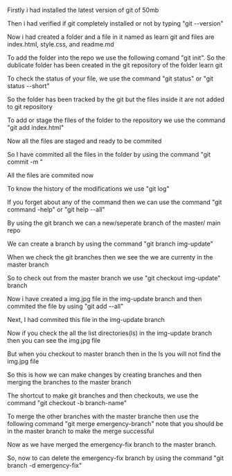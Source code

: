 Firstly i had installed the latest version of git of 50mb

Then i had verified if git completely installed or not by typing "git --version"

Now i had created a folder and a file in it named as learn git and files are index.html, style.css, and readme.md

To add the folder into the repo we use the following comand "git init". So the dublicate folder has been created in the git repository of the folder learn git

To check the status of your file, we use the command "git status" or "git status --short"

So the folder has been tracked by the git but the files inside it are not added to git repository 

To add or stage the files of the folder to the repository we use the command "git add index.html"

Now all the files are staged and ready to be commited

So I have commited all the files in the folder by using the command "git commit -m "

All the files are commited now

To know the history of the modifications we use "git log"

If you forget about any of the command then we can use the command "git command -help" or "git help --all"

By using the git branch we can a new/seperate branch of the master/ main repo

We can create a branch by using the command "git branch img-update"

When we check the git branches then we see the we are currenty in the master branch

So to check out from the master branch we use "git checkout img-update" branch

Now i have created a img.jpg file in the img-update branch and then commited the file by using "git add --all"

Next, I had commited this file in the img-update branch 

Now if you check the all the list directories(ls) in the img-update branch then you can see the img.jpg file

But when you checkout to master branch then in the ls you will not find the img.jpg file

So this is how we can make changes by creating branches and then merging the branches to the master branch

The shortcut to make git branches and then checkouts, we use the command "git checkout -b branch-name"

To merge the other branches with the master branche then use the following command "git merge emergency-branch" note that you should be in the master branch to make the merge successful

Now as we have merged the emergency-fix branch to the master branch.

So, now to can delete the emergency-fix branch by using the command "git branch -d emergency-fix"








